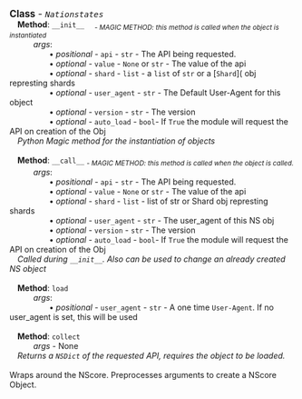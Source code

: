 <big>**Class** - *`Nationstates`*</big>
<br> **Method**: `__init__`  <sub>*- MAGIC METHOD: this method is called when the object is instantiated*</sub>
<br>   *args*:
<br>     • *positional* - `api` - `str` - The API being requested.
<br>     • *optional* - `value` - `None` or `str` - The value of the api
<br>     • *optional* - `shard` - `list` - a `list` of `str` or a [`Shard`]( obj represting shards
<br>     • *optional* - `user_agent` - `str` - The Default User-Agent for this object
<br>     • *optional* - `version` - `str` - The version
<br>     • *optional* - `auto_load` - `bool`- If `True` the module will request the API on creation of the Obj
<br> *Python Magic method for the instantiation of objects*
<br>
<br> **Method**: `__call__`  <sub>*- MAGIC METHOD: this method is called when the object is called.*</sub>
<br>   *args*:
<br>     • *positional* - `api` - `str` - The API being requested.
<br>     • *optional* - `value` - `None` or `str` - The value of the api
<br>     • *optional* - `shard` - `list` - list of str or Shard obj represting shards
<br>     • *optional* - `user_agent` - `str` - The user_agent of this NS obj
<br>     • *optional* - `version` - `str` - The version
<br>     • *optional* - `auto_load` - `bool`- If `True` the module will request the API on creation of the Obj
<br> *Called during `__init__`. Also can be used to change an already created NS object*
<br>
<br> **Method**: `load`  
<br>   *args*:
<br>     • *positional* - `user_agent` - `str` - A one time `User-Agent`. If no user_agent is set, this will be used
<br>
<br> **Method**: `collect` 
<br>   *args* - None
<br> *Returns a `NSDict` of the requested API, requires the object to be loaded.*
<br>
<br> Wraps around the NScore. Preprocesses arguments to create a NScore Object. 

